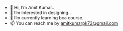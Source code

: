 - 👋 Hi, I’m Amit Kumar..
- 👀 I’m interested in designing..
- 🌱 I’m currently learning bca course..
- 📫 You can reach me by  amitkumarpk73@gmail.com

<!---
amitkumarbca/amitkumarbca is a ✨ special ✨ repository because its `README.md` (this file) appears on your GitHub profile.
You can click the Preview link to take a look at your changes.
--->
